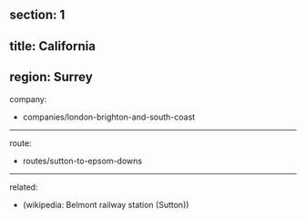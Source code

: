 section: 1
----
title: California
----
region: Surrey
----
company:
- companies/london-brighton-and-south-coast
----
route:
- routes/sutton-to-epsom-downs
----
related:
- (wikipedia: Belmont railway station &#40;Sutton&#41;)
